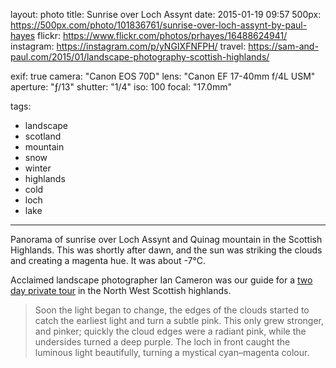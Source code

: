 layout: photo
title: Sunrise over Loch Assynt
date: 2015-01-19 09:57
500px: https://500px.com/photo/101836761/sunrise-over-loch-assynt-by-paul-hayes
flickr: https://www.flickr.com/photos/prhayes/16488624941/
instagram: https://instagram.com/p/yNGIXFNFPH/
travel: https://sam-and-paul.com/2015/01/landscape-photography-scottish-highlands/

exif: true
camera: "Canon EOS 70D"
lens: "Canon EF 17-40mm f/4L USM"
aperture: "ƒ/13"
shutter: "1/4"
iso: 100
focal: "17.0mm"

tags:
  - landscape
  - scotland
  - mountain
  - snow
  - winter
  - highlands
  - cold
  - loch
  - lake
---

Panorama of sunrise over Loch Assynt and Quinag mountain in the Scottish Highlands. This was shortly after dawn, and the sun was striking the clouds and creating a magenta hue. It was about -7°C.

Acclaimed landscape photographer Ian Cameron was our guide for a [two day private tour](https://sam-and-paul.com/2015/01/landscape-photography-scottish-highlands/3/) in the North West Scottish highlands.

> Soon the light began to change, the edges of the clouds started to catch the earliest light and turn a subtle pink. This only grew stronger, and pinker; quickly the cloud edges were a radiant pink, while the undersides turned a deep purple. The loch in front caught the luminous light beautifully, turning a mystical cyan–magenta colour.
